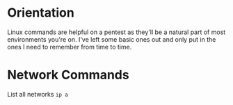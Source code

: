 # Orientation
Linux commands are helpful on a pentest as they'll be a natural part of most environments you're on. I've left some basic ones out and only put in the ones I need to remember from time to time.  

# Network Commands
List all networks
`ip a`


